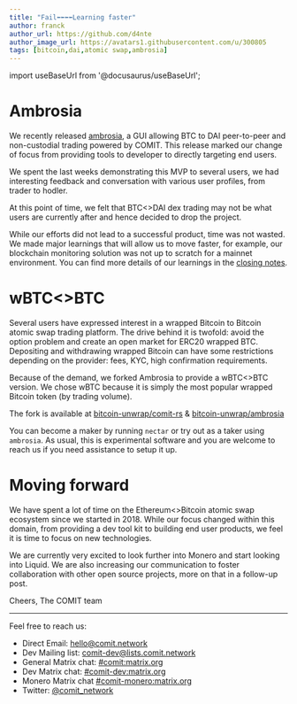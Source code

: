 ```yaml
---
title: "Fail⬅️⬅️⬅️⬅️Learning faster"
author: franck
author_url: https://github.com/d4nte
author_image_url: https://avatars1.githubusercontent.com/u/300805
tags: [bitcoin,dai,atomic swap,ambrosia]
---
```


import useBaseUrl from '@docusaurus/useBaseUrl';

# Ambrosia

We recently released [ambrosia](./2020-10-12-ambrosia-alpha-release.md), a GUI allowing BTC to DAI peer-to-peer and non-custodial trading powered by COMIT.
This release marked our change of focus from providing tools to developer to directly targeting end users. 

We spent the last weeks demonstrating this MVP to several users, we had interesting feedback and conversation with various user profiles, from trader to hodler.

<!--truncate-->

At this point of time, we felt that BTC&lt;&gt;DAI dex trading may not be what users are currently after and hence decided to drop the project.

While our efforts did not lead to a successful product, time was not wasted.
We made major learnings that will allow us to move faster, for example, our blockchain monitoring solution was not up to scratch for a mainnet environment.
You can find more details of our learnings in the [closing notes](https://lists.comit.network/pipermail/comit-dev/2020-October/000017.html).

# wBTC&lt;&gt;BTC

Several users have expressed interest in a wrapped Bitcoin to Bitcoin atomic swap trading platform.
The drive behind it is twofold: avoid the option problem and create an open market for ERC20 wrapped BTC.
Depositing and withdrawing wrapped Bitcoin can have some restrictions depending on the provider: fees, KYC, high confirmation requirements.

Because of the demand, we forked Ambrosia to provide a wBTC&lt;&gt;BTC version.
We chose wBTC because it is simply the most popular wrapped Bitcoin token (by trading volume).

The fork is available at [bitcoin-unwrap/comit-rs](https://github.com/bitcoin-unwrap/comit-rs) & [bitcoin-unwrap/ambrosia](https://github.com/bitcoin-unwrap/ambrosia)

You can become a maker by running `nectar` or try out as a taker using `ambrosia`.
As usual, this is experimental software and you are welcome to reach us if you need assistance to setup it up.

# Moving forward

We have spent a lot of time on the Ethereum&lt;&gt;Bitcoin atomic swap ecosystem since we started in 2018.
While our focus changed within this domain, from providing a dev tool kit to building end user products, we feel it is time to focus on new technologies.

We are currently very excited to look further into Monero and start looking into Liquid.
We are also increasing our communication to foster collaboration with other open source projects, more on that in a follow-up post.


Cheers,
The COMIT team

---

Feel free to reach us:

- Direct Email: [hello@comit.network](mailto:hello@comit.network)
- Dev Mailing list: [comit-dev@lists.comit.network](https://lists.comit.network/mailman/listinfo/comit-dev)
- General Matrix chat: [#comit:matrix.org](https://matrix.to/#/!HYBOPcopXgKbEnEELc:matrix.org?via=matrix.org&via=privacytools.io)
- Dev Matrix chat: [#comit-dev:matrix.org](https://matrix.to/#/!eDtJfYgJutkmKTvbOH:matrix.org?via=matrix.org)
- Monero Matrix chat [#comit-monero:matrix.org](https://matrix.to/#/!QqYPpVbtwYxRItuYiA:matrix.org?via=matrix.org)
- Twitter: [@comit_network](https://twitter.com/comit_network)
